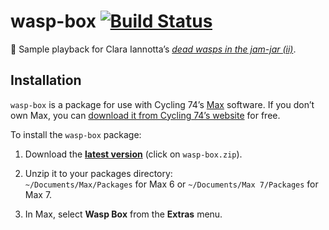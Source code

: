 # wasp-box [![Build Status](https://travis-ci.org/delucis/wasp-box.svg?branch=master)](https://travis-ci.org/delucis/wasp-box)

:violin: Sample playback for Clara Iannotta’s [_dead wasps in the jam-jar (ii)_](http://claraiannotta.com/works/orchestra/dead-wasps-in-the-jam-jar-ii-2016/).

## Installation

`wasp-box` is a package for use with Cycling 74’s [Max](https://cycling74.com/products/max/) software. If you don’t own Max, you can [download it from Cycling 74’s website](https://cycling74.com/downloads/) for free.

To install the `wasp-box` package:

1. Download the [__latest version__](https://github.com/delucis/wasp-box/releases/latest) (click on `wasp-box.zip`).

2. Unzip it to your packages directory:    
`~/Documents/Max/Packages` for Max 6 or `~/Documents/Max 7/Packages` for Max 7.

3. In Max, select **Wasp Box** from the **Extras** menu.
